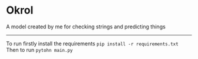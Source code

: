 # Okrol
A model created by me for checking strings and predicting things
____________
To run firstly install the requirements `pip install -r requirements.txt`
Then to run `pytohn main.py`
